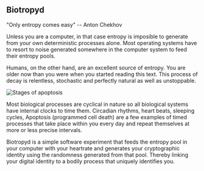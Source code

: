 ## Biotropyd

"Only entropy comes easy" -- Anton Chekhov

Unless you are a computer, in that case entropy is imposible to generate from your own deterministic processes alone. Most operating systems have to resort to noise generated somewhere in the computer system to feed their entropy pools.

Humans, on the other hand, are an excellent source of entropy. You are older now than you were when you started reading this text. This process of decay is relentless, stochastic and perfectly natural as well as unstoppable. 

![Stages of apoptosis](http://www.sciencemuseum.org.uk/~/media/RWSCIM/WhoAmI/FindOutMore/WHat%20triggers%20apoptosis.jpg)

Most biological processes are cyclical in nature so all biological systems have internal clocks to time them. Circadian rhythms, heart beats, sleeping cycles, Apoptosis (programmed cell death) are a few examples of timed processes that take place within you every day and repeat themselves at more or less precise intervals.

Biotropyd is a simple software experiment that feeds the entropy pool in your computer with your heartrate and generates your cryptographic identity using the randomness generated from that pool. Thereby linking your digital identity to a bodily process that uniquely identifies you.

 